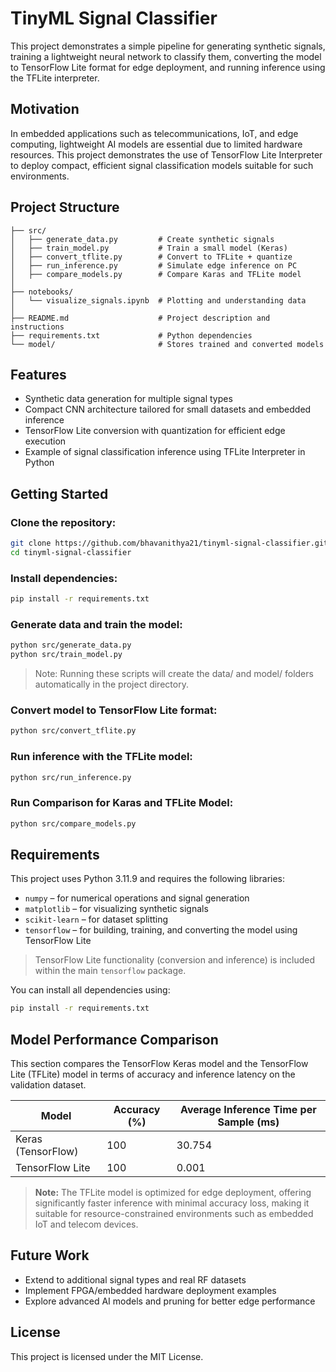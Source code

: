 # TinyML Signal Classifier

This project demonstrates a simple pipeline for generating synthetic signals, training a lightweight neural network to classify them, converting the model to TensorFlow Lite format for edge deployment, and running inference using the TFLite interpreter.

## Motivation

In embedded applications such as telecommunications, IoT, and edge computing, lightweight AI models are essential due to limited hardware resources. This project demonstrates the use of TensorFlow Lite Interpreter to deploy compact, efficient signal classification models suitable for such environments.

## Project Structure

```
├── src/  
│   ├── generate_data.py         # Create synthetic signals  
│   ├── train_model.py           # Train a small model (Keras)  
│   ├── convert_tflite.py        # Convert to TFLite + quantize  
│   ├── run_inference.py         # Simulate edge inference on PC  
│   ├── compare_models.py        # Compare Karas and TFLite model 
│  
├── notebooks/  
│   └── visualize_signals.ipynb  # Plotting and understanding data  
│  
├── README.md                    # Project description and instructions  
├── requirements.txt             # Python dependencies  
└── model/                       # Stores trained and converted models  
```

## Features

- Synthetic data generation for multiple signal types
- Compact CNN architecture tailored for small datasets and embedded inference
- TensorFlow Lite conversion with quantization for efficient edge execution
- Example of signal classification inference using TFLite Interpreter in Python

## Getting Started

### Clone the repository:
```bash
git clone https://github.com/bhavanithya21/tinyml-signal-classifier.git
cd tinyml-signal-classifier
```
### Install dependencies:
```bash
pip install -r requirements.txt
```
### Generate data and train the model:
```bash
python src/generate_data.py
python src/train_model.py
```
> Note: Running these scripts will create the data/ and model/ folders automatically in the project directory.

### Convert model to TensorFlow Lite format:
```bash
python src/convert_tflite.py
```
### Run inference with the TFLite model:
```bash
python src/run_inference.py
```
### Run Comparison for Karas and TFLite Model:
```bash
python src/compare_models.py
```
## Requirements

This project uses Python 3.11.9 and requires the following libraries:

- `numpy` – for numerical operations and signal generation
- `matplotlib` – for visualizing synthetic signals
- `scikit-learn` – for dataset splitting
- `tensorflow` – for building, training, and converting the model using TensorFlow Lite
> TensorFlow Lite functionality (conversion and inference) is included within the main `tensorflow` package.

You can install all dependencies using:

```bash
pip install -r requirements.txt
```

## Model Performance Comparison

This section compares the TensorFlow Keras model and the TensorFlow Lite (TFLite) model in terms of accuracy and inference latency on the validation dataset.

| Model           | Accuracy (%) | Average Inference Time per Sample (ms) |
|-----------------|--------------|---------------------------------------|
| Keras (TensorFlow) | 100       | 30.754                                  |
| TensorFlow Lite  | 100        | 0.001                                   |

> **Note:** The TFLite model is optimized for edge deployment, offering significantly faster inference with minimal accuracy loss, making it suitable for resource-constrained environments such as embedded IoT and telecom devices.

## Future Work

- Extend to additional signal types and real RF datasets
- Implement FPGA/embedded hardware deployment examples
- Explore advanced AI models and pruning for better edge performance

## License

This project is licensed under the MIT License.
